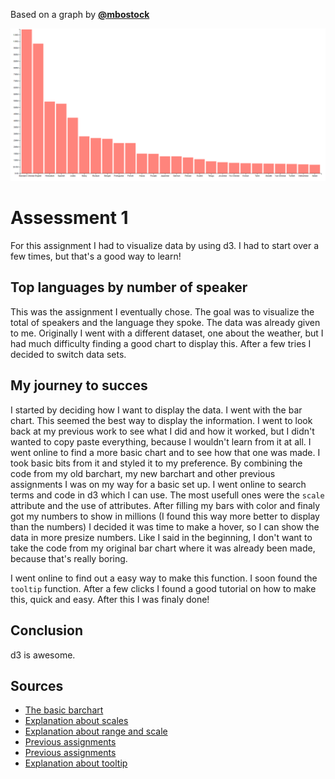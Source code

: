 Based on a graph by
[**@mbostock**][block-author]

![cover]

# Assessment 1
For this assignment I had to visualize data by using d3. I had to start over a few times, but that's a good way to learn!

## Top languages by number of speaker
This was the assignment I eventually chose. The goal was to visualize the total of speakers and the language they spoke. The data was already given 
to me. Originally I went with a different dataset, one about the weather, but I had much difficulty finding a good chart to display this.
After a few tries I decided to switch data sets.

## My journey to succes
I started by deciding how I want to display the data. I went with the bar chart. This seemed the best way to display the information.
I went to look back at my previous work to see what I did and how it worked, but I didn't wanted to copy paste everything, 
because I wouldn't learn from it at all. I went online to find a more basic chart and to see how that one was made. I took basic bits from
it and styled it to my preference. By combining the code from my old barchart, my new barchart and other previous assignments
I was on my way for a basic set up. I went online to search terms and code in d3 which I can use. 
The most usefull ones were the ``scale`` attribute and the use of attributes. After filling my bars with color and finaly got my numbers 
to show in millions (I found this way more better to display than the numbers) I decided it was time to make a hover, so I can show 
the data in more presize numbers. Like I said in the beginning, I don't want to take the code from my original bar chart where it was 
already been made, because that's really boring. 

I went online to find out a easy way to make this function. I soon found the `tooltip` function. After a few clicks I found a good tutorial
on how to make this, quick and easy. After this I was finaly done!

## Conclusion
d3 is awesome.

## Sources
* [The basic barchart](https://bl.ocks.org/mbostock/3885304)
* [Explanation about scales](https://github.com/d3/d3-3.x-api-reference/blob/master/Ordinal-Scales.md)
* [Explanation about range and scale](https://github.com/d3/d3-scale#band_rangeRound)
* [Previous assignments](https://github.com/cmda-fe3/course-17-18/blob/master/class-1.md)
* [Previous assignments](https://github.com/cmda-fe3/course-17-18/blob/master/class-2.md)
* [Explanation about tooltip](https://bl.ocks.org/alandunning/274bf248fd0f362d64674920e85c1eb7)

[block-author]: https://github.com/mbostock
[cover]: preview.png
